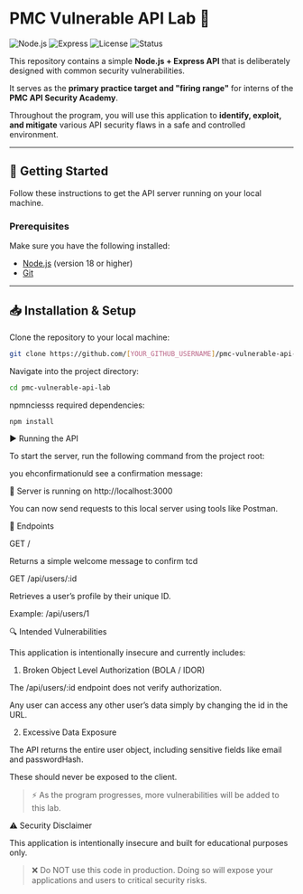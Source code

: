 # PMC Vulnerable API Lab 🎯

![Node.js](https://img.shields.io/badge/Node.js-%3E%3D18-brightgreen?logo=node.js&logoColor=white)
![Express](https://img.shields.io/badge/Express-4.x-blue?logo=express&logoColor=white)
![License](https://img.shields.io/badge/license-MIT-lightgrey)
![Status](https://img.shields.io/badge/status-educational-orange)

This repository contains a simple **Node.js + Express API** that is deliberately designed with common security vulnerabilities.  

It serves as the **primary practice target and "firing range"** for interns of the **PMC API Security Academy**.  

Throughout the program, you will use this application to **identify, exploit, and mitigate** various API security flaws in a safe and controlled environment.  

---

## 🚀 Getting Started

Follow these instructions to get the API server running on your local machine.  

### Prerequisites
Make sure you have the following installed:
- [Node.js](https://nodejs.org/) (version 18 or higher)
- [Git](https://git-scm.com/)

---

## 📥 Installation & Setup

Clone the repository to your local machine:

```bash
git clone https://github.com/[YOUR_GITHUB_USERNAME]/pmc-vulnerable-api-lab.git
```

Navigate into the project directory:
```bash
cd pmc-vulnerable-api-lab
```
npmnciesss required dependencies:
```bash
npm install
```

▶️ Running the API

To start the server, run the following command from the project root:

you ehconfirmationuld see a confirmation message:

🚀 Server is running on http://localhost:3000

You can now send requests to this local server using tools like Postman.

📡 Endpoints

GET /

Returns a simple welcome message to confirm tcd

GET /api/users/:id

Retrieves a user’s profile by their unique ID.

Example: /api/users/1

🔍 Intended Vulnerabilities

This application is intentionally insecure and currently includes:

1. Broken Object Level Authorization (BOLA / IDOR)

The /api/users/:id endpoint does not verify authorization.

Any user can access any other user’s data simply by changing the id in the URL.


2. Excessive Data Exposure

The API returns the entire user object, including sensitive fields like email and passwordHash.

These should never be exposed to the client.


> ⚡ As the program progresses, more vulnerabilities will be added to this lab.


⚠️ Security Disclaimer

This application is intentionally insecure and built for educational purposes only.

> ❌ Do NOT use this code in production.
Doing so will expose your applications and users to critical security risks.

